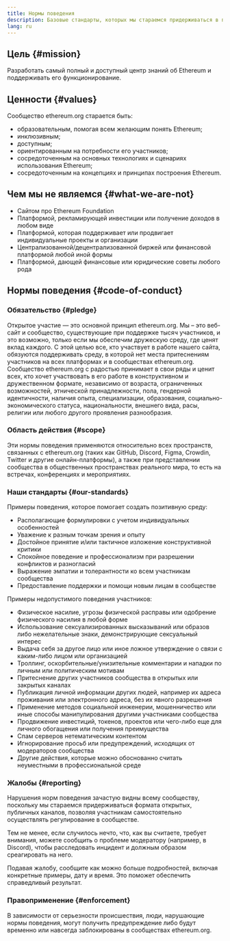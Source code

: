 ```yaml
---
title: Нормы поведения
description: Базовые стандарты, которых мы стараемся придерживаться в пространстве ethereum.org.
lang: ru
---
```


## Цель {#mission}

Разработать самый полный и доступный центр знаний об Ethereum и поддерживать его функционирование.

## Ценности {#values}

Сообщество ethereum.org старается быть:

- образовательным, помогая всем желающим понять Ethereum;
- инклюзивным;
- доступным;
- ориентированным на потребности его участников;
- сосредоточенным на основных технологиях и сценариях использования Ethereum;
- сосредоточенным на концепциях и принципах построения Ethereum.

## Чем мы не являемся {#what-we-are-not}

- Сайтом про Ethereum Foundation
- Платформой, рекламирующей инвестиции или получение доходов в любом виде
- Платформой, которая поддерживает или продвигает индивидуальные проекты и организации
- Централизованной/децентрализованной биржей или финансовой платформой любой иной формы
- Платформой, дающей финансовые или юридические советы любого рода

## Нормы поведения {#code-of-conduct}

### Обязательство {#pledge}

Открытое участие — это основной принцип ethereum.org. Мы – это веб-сайт и сообщество, существующие при поддержке тысяч участников, и это возможно, только если мы обеспечим дружескую среду, где ценят вклад каждого. С этой целью все, кто участвует в работе нашего сайта, обязуются поддерживать среду, в которой нет места притеснениям участников на всех платформах и в сообществах ethereum.org. Сообщество ethereum.org с радостью принимает в свои ряды и ценит всех, кто хочет участвовать в его работе в конструктивном и дружественном формате, независимо от возраста, ограниченных возможностей, этнической принадлежности, пола, гендерной идентичности, наличия опыта, специализации, образования, социально-экономического статуса, национальности, внешнего вида, расы, религии или любого другого проявления разнообразия.

### Область действия {#scope}

Эти нормы поведения применяются относительно всех пространств, связанных с ethereum.org (таких как GitHub, Discord, Figma, Crowdin, Twitter и другие онлайн-платформы), а также при представлении сообщества в общественных пространствах реального мира, то есть на встречах, конференциях и мероприятиях.

### Наши стандарты {#our-standards}

Примеры поведения, которое помогает создать позитивную среду:

- Располагающие формулировки с учетом индивидуальных особенностей
- Уважение к разным точкам зрения и опыту
- Достойное принятие и/или тактичное изложение конструктивной критики
- Спокойное поведение и профессионализм при разрешении конфликтов и разногласий
- Выражение эмпатии и толерантности ко всем участникам сообщества
- Предоставление поддержки и помощи новым лицам в сообществе

Примеры недопустимого поведения участников:

- Физическое насилие, угрозы физической расправы или одобрение физического насилия в любой форме
- Использование сексуализированных высказываний или образов либо нежелательные знаки, демонстрирующие сексуальный интерес
- Выдача себя за другое лицо или иное ложное утверждение о связи с каким-либо лицом или организацией
- Троллинг, оскорбительные/унизительные комментарии и нападки по личным или политическим мотивам
- Притеснение других участников сообщества в открытых или закрытых каналах
- Публикация личной информации других людей, например их адреса проживания или электронного адреса, без их явного разрешения
- Применение методов социальной инженерии, мошенничество или иные способы манипулирования другими участниками сообщества
- Продвижение инвестиций, токенов, проектов или чего-либо еще для личного обогащения или получения преимущества
- Спам серверов нетематическим контентом
- Игнорирование просьб или предупреждений, исходящих от модераторов сообщества
- Другие действия, которые можно обоснованно считать неуместными в профессиональной среде

### Жалобы {#reporting}

Нарушения норм поведения зачастую видны всему сообществу, поскольку мы стараемся придерживаться формата открытых, публичных каналов, позволяя участникам самостоятельно осуществлять регулирование в сообществе.

Тем не менее, если случилось нечто, что, как вы считаете, требует внимания, можете сообщить о проблеме модератору (например, в Discord), чтобы расследовать инцидент и должным образом среагировать на него.

Подавая жалобу, сообщите как можно больше подробностей, включая конкретные примеры, дату и время. Это поможет обеспечить справедливый результат.

### Правоприменение {#enforcement}

В зависимости от серьезности происшествия, люди, нарушающие нормы поведения, могут получить предупреждение либо будут временно или навсегда заблокированы в сообществах ethereum.org.
